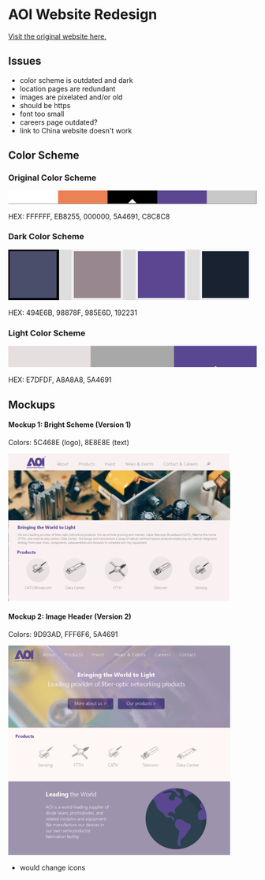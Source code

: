 # AOI Website Redesign
[Visit the original website here.](http://ao-inc.com/)

## Issues

- color scheme is outdated and dark
- location pages are redundant
- images are pixelated and/or old
- should be https
- font too small
- careers page outdated?
- link to China website doesn't work

## Color Scheme

### Original Color Scheme
![](https://github.com/carisatinie/aoi-website/blob/master/og_color_scheme.PNG)

HEX: FFFFFF, EB8255, 000000, 5A4691, C8C8C8

### Dark Color Scheme
![](https://github.com/carisatinie/aoi-website/blob/master/color_4.PNG)

HEX: 494E6B, 98878F, 985E6D, 192231

### Light Color Scheme
![](https://github.com/carisatinie/aoi-website/blob/master/color_3.PNG)

HEX: E7DFDF, A8A8A8, 5A4691

## Mockups

#### Mockup 1: Bright Scheme (Version 1) 

Colors: 5C468E (logo), 8E8E8E (text)

![](https://github.com/carisatinie/aoi-website/blob/master/mockup1_resize.png)

#### Mockup 2: Image Header (Version 2)

Colors: 9D93AD, FFF6F6, 5A4691

![](https://github.com/carisatinie/aoi-website/blob/master/mockup2_resize.png)

- would change icons
